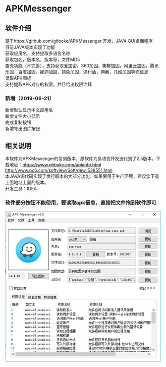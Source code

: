 # APKMessenger
## 软件介绍
基于https://github.com/ghboke/APKMessenger 开发，JAVA GUI桌面程序  
目前JAVA版本实现了功能  
获取应用名，支持提取多语言名称  
获取包名，版本名，版本号，文件MD5  
查壳功能（不完善），支持获取爱加密，360加固，梆梆加固，阿里云加固，腾讯乐固，百度加固，娜迦加固，顶象加固，通付盾，网秦，几维加固等壳信息  
读取APK图标  
支持提取APK对应的权限，并且给出权限注释 

### 新增（2019-06-21）
新增默认显示中文应用名  
新增文件大小显示  
完成复制按钮  
新增导出图片按钮

## 相关说明  
本软件为APKMessenger的复刻版本，原软件为易语言开发迭代到了2.5版本，下载地址：<s>https://www.ghboke.com/apkinfo.html</s> http://www.pc6.com/softview/SoftView_538551.html  
本JAVA源代码实现了发行版本的大部分功能，如果要用于生产环境，建议您下载上面地址上面的版本。  
开发工具：IDEA  

### 软件部分按钮不能使用，要读取apk信息，直接把文件拖到软件即可
![img](https://github.com/g19980115/APKMessenger/blob/master/apkmessenger1.png)

  
